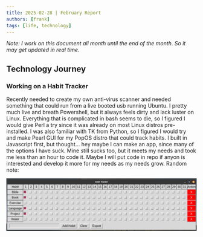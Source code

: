 ```yaml
---
title: 2025-02-28 | February Report
authors: [frank]
tags: [life, technology]
---
```

<i>Note: I work on this document all month until the end of the month. So it may get updated in real time.</i> 

## Technology Journey
### Working on a Habit Tracker
Recently needed to create my own anti-virus scanner and needed something that could run from a live booted usb running Ubuntu. I pretty much live 
and breath Powershell, but it always feels dirty and lack luster on Linux. Everything that is complicated in bash seems to die, so I figured I would 
give Perl a try since it was already on most Linux distros pre-installed. I was also familiar with TK from Python, so I figured I would try and make Pearl
GUI for my PopOS distro that could track habits. I built in Javascript first, but thought... hey maybe I can make an app, since many of the options 
I have suck. Mine still sucks too, but it meets my needs and took me less than an hour to code it. Maybe I will put code in repo if anyon is interested
and develop it more for my needs as my needs grow. Random note:

![image](../../images/habittracker_2025-02-01.png)
